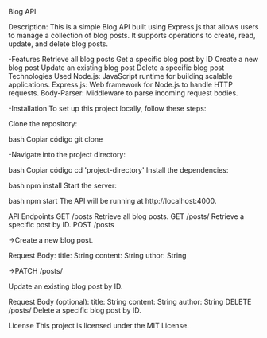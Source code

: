 Blog API

Description:
This is a simple Blog API built using Express.js that allows users to manage a collection of blog posts. It supports operations to create, read, update, and delete blog posts.

-Features
Retrieve all blog posts
Get a specific blog post by ID
Create a new blog post
Update an existing blog post
Delete a specific blog post
Technologies Used
Node.js: JavaScript runtime for building scalable applications.
Express.js: Web framework for Node.js to handle HTTP requests.
Body-Parser: Middleware to parse incoming request bodies.

-Installation
To set up this project locally, follow these steps:

Clone the repository:

bash
Copiar código
git clone <repository-url>

-Navigate into the project directory:

bash
Copiar código
cd 'project-directory'
Install the dependencies:

bash
npm install
Start the server:

bash
npm start
The API will be running at http://localhost:4000.

API Endpoints
GET /posts
Retrieve all blog posts.
GET /posts/
Retrieve a specific post by ID.
POST /posts

->Create a new blog post.

Request Body:
title: String
content: String
uthor: String

->PATCH /posts/

Update an existing blog post by ID.

Request Body (optional):
title: String
content: String
author: String
DELETE /posts/
Delete a specific blog post by ID.

License
This project is licensed under the MIT License.